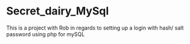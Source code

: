 # Secret_dairy_MySql

This is a project with Rob in regards to setting up a login with hash/ salt password using php for mySQL
